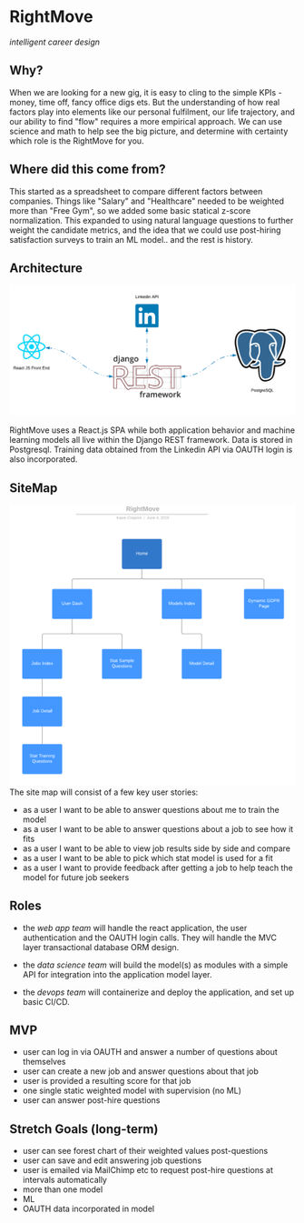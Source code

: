 # RightMove
_intelligent career design_

## Why?
When we are looking for a new gig, it is easy to cling to the simple KPIs - money, time off, fancy office digs ets. But the understanding of how real factors play into elements like our personal fulfilment, our life trajectory, and our ability to find "flow" requires a more empirical approach. We can use science and math to help see the big picture, and determine with certainty which role is the RightMove for you. 

## Where did this come from?
This started as a spreadsheet to compare different factors between companies. Things like "Salary" and "Healthcare" needed to be weighted more than "Free Gym", so we added some basic statical z-score normalization. This expanded to using natural language questions to further weight the candidate metrics, and the idea that we could use post-hiring satisfaction surveys to train an ML model.. and the rest is history. 

## Architecture
![architecture diagram](./readme_assets/stack.png)

RightMove uses a React.js SPA while both application behavior and machine learning models all live within the Django REST framework. Data is stored in Postgresql. Training data obtained from the Linkedin API via OAUTH login is also incorporated. 

## SiteMap
![early sitemap](./readme_assets/site_map.png)
The site map will consist of a few key user stories:
- as a user I want to be able to answer questions about me to train the model
- as a user I want to be able to answer questions about a job to see how it fits
- as a user I want to be able to view job results side by side and compare 
- as a user I want to be able to pick which stat model is used for a fit
- as a user I want to provide feedback after getting a job to help teach the model for future job seekers

## Roles 
- the *web app team* will handle the react application, the user authentication and the OAUTH login calls. They will handle the MVC layer transactional database ORM design. 

- the *data science team* will build the model(s) as modules with a simple API for integration into the application model layer.

- the *devops team* will containerize and deploy the application, and set up basic CI/CD.
 
## MVP 
- user can log in via OAUTH and answer a number of questions about themselves
- user can create a new job and answer questions about that job
- user is provided a resulting score for that job
- one single static weighted model with supervision (no ML)
- user can answer post-hire questions 

## Stretch Goals (long-term)
- user can see forest chart of their weighted values post-questions
- user can save and edit answering job questions
- user is emailed via MailChimp etc to request post-hire questions at intervals automatically
- more than one model
- ML 
- OAUTH data incorporated in model 
